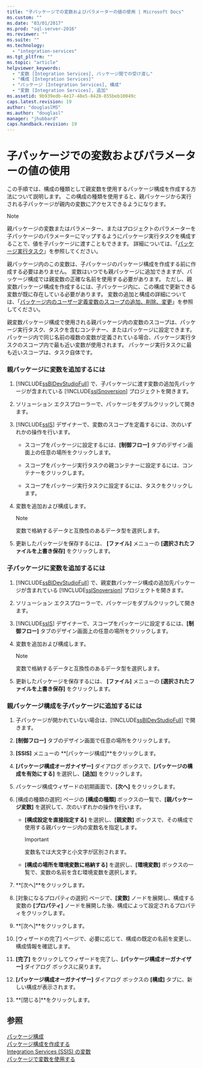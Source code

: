 ```yaml
---
title: "子パッケージでの変数およびパラメーターの値の使用 | Microsoft Docs"
ms.custom: ""
ms.date: "03/01/2017"
ms.prod: "sql-server-2016"
ms.reviewer: ""
ms.suite: ""
ms.technology: 
  - "integration-services"
ms.tgt_pltfrm: ""
ms.topic: "article"
helpviewer_keywords: 
  - "変数 [Integration Services], パッケージ間での受け渡し"
  - "構成 [Integration Services]"
  - "パッケージ [Integration Services], 構成"
  - "変数 [Integration Services], 追加"
ms.assetid: 9b939edb-4e17-48e5-8428-855beb10049c
caps.latest.revision: 19
author: "douglaslMS"
ms.author: "douglasl"
manager: "jhubbard"
caps.handback.revision: 19
---
```

# 子パッケージでの変数およびパラメーターの値の使用
  この手順では、構成の種類として親変数を使用するパッケージ構成を作成する方法について説明します。 この構成の種類を使用すると、親パッケージから実行される子パッケージが親内の変数にアクセスできるようになります。  
  
> [!NOTE]  
>  親パッケージの変数またはパラメーター、またはプロジェクトのパラメーターを子パッケージのパラメーターにマップするようにパッケージ実行タスクを構成することで、値を子パッケージに渡すこともできます。 詳細については、「[パッケージ実行タスク](../../integration-services/control-flow/execute-package-task.md)」を参照してください。  
  
 親パッケージ内のこの変数は、子パッケージのパッケージ構成を作成する前に作成する必要はありません。 変数はいつでも親パッケージに追加できますが、パッケージ構成では親変数の正確な名前を使用する必要があります。 ただし、親変数パッケージ構成を作成するには、子パッケージ内に、この構成で更新できる変数が既に存在している必要があります。 変数の追加と構成の詳細については、「[パッケージ内のユーザー定義変数のスコープの追加、削除、変更](../Topic/Add,%20Delete,%20Change%20Scope%20of%20User-Defined%20Variable%20in%20a%20Package.md)」を参照してください。  
  
 親変数パッケージ構成で使用される親パッケージ内の変数のスコープは、パッケージ実行タスク、タスクを含むコンテナー、またはパッケージに設定できます。 パッケージ内で同じ名前の複数の変数が定義されている場合、パッケージ実行タスクのスコープ内で最も近い変数が使用されます。 パッケージ実行タスクに最も近いスコープは、タスク自体です。  
  
### 親パッケージに変数を追加するには  
  
1.  [!INCLUDE[ssBIDevStudioFull](../../includes/ssbidevstudiofull-md.md)] で、子パッケージに渡す変数の追加先パッケージが含まれている [!INCLUDE[ssISnoversion](../../includes/ssisnoversion-md.md)] プロジェクトを開きます。  
  
2.  ソリューション エクスプローラーで、パッケージをダブルクリックして開きます。  
  
3.  [!INCLUDE[ssIS](../../includes/ssis-md.md)] デザイナーで、変数のスコープを定義するには、次のいずれかの操作を行います。  
  
    -   スコープをパッケージに設定するには、**[制御フロー]** タブのデザイン画面上の任意の場所をクリックします。  
  
    -   スコープをパッケージ実行タスクの親コンテナーに設定するには、コンテナーをクリックします。  
  
    -   スコープをパッケージ実行タスクに設定するには、タスクをクリックします。  
  
4.  変数を追加および構成します。  
  
    > [!NOTE]  
    >  変数で格納するデータと互換性のあるデータ型を選択します。  
  
5.  更新したパッケージを保存するには、 **[ファイル]** メニューの **[選択されたファイルを上書き保存]** をクリックします。  
  
### 子パッケージに変数を追加するには  
  
1.  [!INCLUDE[ssBIDevStudioFull](../../includes/ssbidevstudiofull-md.md)] で、親変数パッケージ構成の追加先パッケージが含まれている [!INCLUDE[ssISnoversion](../../includes/ssisnoversion-md.md)] プロジェクトを開きます。  
  
2.  ソリューション エクスプローラーで、パッケージをダブルクリックして開きます。  
  
3.  [!INCLUDE[ssIS](../../includes/ssis-md.md)] デザイナーで、スコープをパッケージに設定するには、**[制御フロー]** タブのデザイン画面上の任意の場所をクリックします。  
  
4.  変数を追加および構成します。  
  
    > [!NOTE]  
    >  変数で格納するデータと互換性のあるデータ型を選択します。  
  
5.  更新したパッケージを保存するには、 **[ファイル]** メニューの **[選択されたファイルを上書き保存]** をクリックします。  
  
### 親パッケージ構成を子パッケージに追加するには  
  
1.  子パッケージが開かれていない場合は、[!INCLUDE[ssBIDevStudioFull](../../includes/ssbidevstudiofull-md.md)] で開きます。  
  
2.  **[制御フロー]** タブのデザイン画面で任意の場所をクリックします。  
  
3.  **[SSIS]** メニューの **[パッケージ構成]**をクリックします。  
  
4.  **[パッケージ構成オーガナイザー]** ダイアログ ボックスで、**[パッケージの構成を有効にする]** を選択し、**[追加]** をクリックします。  
  
5.  パッケージ構成ウィザードの初期画面で、**[次へ]** をクリックします。  
  
6.  [構成の種類の選択] ページの **[構成の種類]** ボックスの一覧で、**[親パッケージ変数]** を選択して、次のいずれかの操作を行います。  
  
    -   **[構成設定を直接指定する]** を選択し、**[親変数]** ボックスで、その構成で使用する親パッケージ内の変数名を指定します。  
  
        > [!IMPORTANT]  
        >  変数名では大文字と小文字が区別されます。  
  
    -   **[構成の場所を環境変数に格納する]** を選択し、**[環境変数]** ボックスの一覧で、変数の名前を含む環境変数を選択します。  
  
7.  **[次へ]**をクリックします。  
  
8.  [対象になるプロパティの選択] ページで、**[変数]** ノードを展開し、構成する変数の **[プロパティ]** ノードを展開した後、構成によって設定されるプロパティをクリックします。  
  
9. **[次へ]**をクリックします。  
  
10. [ウィザードの完了] ページで、必要に応じて、構成の既定の名前を変更し、構成情報を確認します。  
  
11. **[完了]** をクリックしてウィザードを完了し、**[パッケージ構成オーガナイザー]** ダイアログ ボックスに戻ります。  
  
12. **[パッケージ構成オーガナイザー]** ダイアログ ボックスの **[構成]** タブに、新しい構成が表示されます。  
  
13. **[閉じる]**をクリックします。  
  
## 参照  
 [パッケージ構成](../../integration-services/packages/package-configurations.md)   
 [パッケージ構成を作成する](../../integration-services/packages/create-package-configurations.md)   
 [Integration Services &#40;SSIS&#41; の変数](../../integration-services/integration-services-ssis-variables.md)   
 [パッケージで変数を使用する](../Topic/Use%20Variables%20in%20Packages.md)  
  
  
